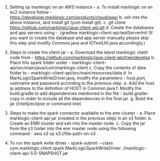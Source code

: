 1. Setting up marklogic on an AWS instance -
    a. To install marklogic on an ec2 instance follow - https://developer.marklogic.com/products/cloud/aws/
    b. ssh into the above instance, and install git (yum install git). 
    c. git clone https://github.com/marklogic/java-client-api.git
    d. Create the databases and app servers using - ./gradlew marklogic-client-api:testServerInit 
        (If you want to create the database and app server manually please skip this step and 
        modify Common.java and IOTestUtil.java accordingly.)

2. Steps to create the client jar -
    a. Download the latest marklogic client code from - https://github.com/marklogic/java-client-api/tree/develop
    b. Place this spark folder under - marklogic-client-api/src/main/java/com/marklogic.client
    c. Copy the contents of data folder to - marklogic-client-api/src/main/resources/data
    d. In MarkLogicSparkWriteDriver.java, modify the parameters - host,port, username and password according to the previous step. 
    e. Add the host ip address to the definition of HOST in Common.java
    f. Modify the build.gradle to add dependencies mentioned in the file - build.gradle-copy in order to include all the 
        dependencies in the final jar.
    g. Build the jar (intellij/eclipse or command line)
    
3. Steps to make the spark connector available to the emr cluster -
    a. Place marklogic-client-api jar (created in the previous step) in an s3 folder.
    b. Create an EMR cluster and ssh into the master node.
    c. Copy the jar from the s3 folder into the emr master node using the following command - 
        aws s3 cp s3://file-path-on-s3 .
        
4. To run the spark write driver - 
        spark-submit --class com.marklogic.client.spark.MarkLogicSparkWriteDriver ./marklogic-client-api-5.0-SNAPSHOT.jar